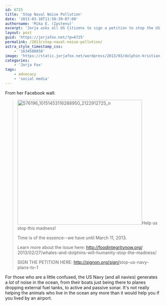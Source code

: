 ```yaml
---
id: 6725
title: 'Stop Naval Noise Pollution'
date: '2013-03-10T11:50:39-07:00'
authorname: 'Mika E. (Ipstenu)'
excerpt: 'Jorja asks all US Citizens to sign a petition to stop the US Navy from harming animals in our oceans.'
layout: post
guid: 'https://jorjafox.net/?p=6725'
permalink: /2013/stop-naval-noise-pollution/
astra_style_timestamp_css:
    - '1634580858'
image: 'https://static.jorjafox.net/wordpress/2013/03/dolphin-kristian-sekulic-isp.jpg'
categories:
    - 'Jorja Fox'
tags:
    - advocacy
    - 'social media'
---
```


From her Facebook wall:
<blockquote><img class="aligncenter size-full wp-image-6726" alt="576196_10151453116288950_2122912725_n" src="//static.jorjafox.net/wordpress/2013/03/576196_10151453116288950_2122912725_n.jpg" width="403" height="403" />Help us stop this madness!

Time is of the essence--we have until March 11, 2013.

Learn more about the issue here: <a href="http://foodintegritynow.org/2013/02/27/whales-and-dolphins-will-humanity-stop-the-madness/" target="_blank" rel="nofollow nofollow">http://foodintegritynow.org/<wbr />2013/02/27/whales-and-dolphins-will-humani<wbr />ty-stop-the-madness/</a>

SIGN THE PETITION HERE:
<a href="http://signon.org/sign/stop-us-navy-plans-to-1" target="_blank" rel="nofollow nofollow">http://signon.org/sign/<wbr />stop-us-navy-plans-to-1</a></blockquote>
For those who are a little confused, the US Navy (and all navies) generates a _lot_ of noise in the ocean, from their boats just being there to planes dropping external fuel tanks, to active and passive sonar. It's not really helping the animals who live in the ocean any more than it would help you if you lived by an airport.
